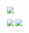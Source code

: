 ![](http://github-profile-summary-cards.vercel.app/api/cards/profile-details?username=jugurta12&theme=date_night) 

![](http://github-profile-summary-cards.vercel.app/api/cards/most-commit-language?username=jugurta12&theme=date_night) ![](http://github-profile-summary-cards.vercel.app/api/cards/productive-time?username=jugurta12&theme=date_night&utcOffset=8)
